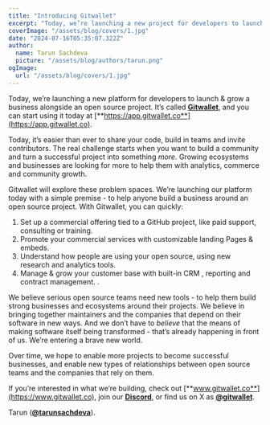 ```yaml
---
title: "Introducing Gitwallet"
excerpt: "Today, we’re launching a new project for developers to launch & grow a business alongside an open source project. It’s called Gitwallet."
coverImage: "/assets/blog/covers/1.jpg"
date: "2024-07-16T05:35:07.322Z"
author:
  name: Tarun Sachdeva
  picture: "/assets/blog/authors/tarun.png"
ogImage:
  url: "/assets/blog/covers/1.jpg"
---
```


Today, we’re launching a new platform for developers to launch & grow a business alongside an open source project. It’s called [**Gitwallet**](https://www.gitwallet.co), and you can start using it today at [**https://app.gitwallet.co**](https://app.gitwallet.co).

Today, it’s easier than ever to share your code, build in teams and invite contributors. The real challenge starts when you want to build a community and turn a successful project into something _more_. Growing ecosystems and businesses are looking for more to help them with analytics, commerce and community growth.

Gitwallet will explore these problem spaces. We’re launching our platform today with a simple premise - to help anyone build a business around an open source project. With Gitwallet, you can quickly:

1. Set up a commercial offering tied to a GitHub project, like paid support, consulting or training.
2. Promote your commercial services with customizable landing Pages & embeds.
3. Understand how people are using your open source, using new research and analytics tools.
4. Manage & grow your customer base with built-in CRM , reporting and contract management. .

We believe serious open source teams need new tools - to help them build strong businesses and ecosystems around their projects. We believe in bringing together maintainers and the companies that depend on their software in new ways. And we don’t have to *believe* that the means of making software itself being transformed - that’s already happening in front of us. We’re entering a brave new world.

Over time, we hope to enable more projects to become successful businesses, and enable new types of relationships between open source teams and the companies that rely on them.

If you’re interested in what we’re building, check out [**www.gitwallet.co**](https://www.gitwallet.co), join our [**Discord**](https://discord.gg/ZdSpS4BuGd), or find us on X as [**@gitwallet**](https://x.com/gitwallet). 

Tarun ([**@tarunsachdeva**](https://x.com/tarunsachdeva)). 